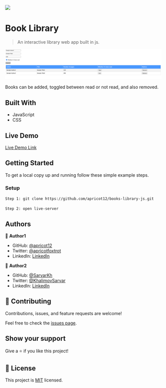 ![](https://img.shields.io/badge/Microverse-blueviolet)

# Book Library

> An interactive library web app built in js.

![screenshot](SS.png)

Books can be added, toggled between read or not read, and also removed.

## Built With

- JavaScript
- CSS

## Live Demo

[Live Demo Link](https://amazing-visvesvaraya-c067d2.netlify.app/)

## Getting Started

To get a local copy up and running follow these simple example steps.

### Setup
    Step 1: git clone https://github.com/apricot12/books-library-js.git
    
    Step 2: open live-server
## Authors

👤 **Author1**

- GitHub: [@apricot12](https://github.com/apricot12)
- Twitter: [@apricotfoxtrot](https://twitter.com/apricotfoxtrot)
- LinkedIn: [LinkedIn](https://linkedin.com/in/aprikot-web)

👤 **Author2**

- GitHub: [@SarvarKh](https://github.com/SarvarKh)
- Twitter: [@KhalimovSarvar](https://twitter.com/KhalimovSarvar)
- LinkedIn: [LinkedIn](https://www.linkedin.com/in/sarvar-khalimov)

## 🤝 Contributing

Contributions, issues, and feature requests are welcome!

Feel free to check the [issues page](https://github.com/apricot12/books-library-js/issues).

## Show your support

Give a ⭐️ if you like this project!

## 📝 License

This project is [MIT](./MIT.md) licensed.
